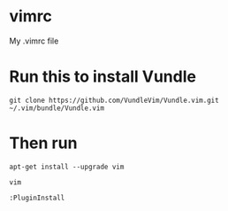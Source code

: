 # vimrc
My .vimrc file

# Run this to install Vundle
`git clone https://github.com/VundleVim/Vundle.vim.git ~/.vim/bundle/Vundle.vim`

# Then run

`apt-get install --upgrade vim`

`vim`

`:PluginInstall`

